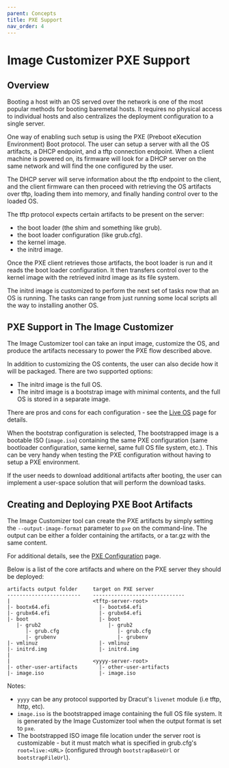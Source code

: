 ```yaml
---
parent: Concepts
title: PXE Support
nav_order: 4
---
```


# Image Customizer PXE Support

## Overview

Booting a host with an OS served over the network is one of the most popular
methods for booting baremetal hosts. It requires no physical access to individual
hosts and also centralizes the deployment configuration to a single server.

One way of enabling such setup is using the PXE (Preboot eXecution Environment)
Boot protocol. The user can setup a server with all the OS artifacts, a DHCP
endpoint, and a tftp connection endpoint. When a client machine is powered on,
its firmware will look for a DHCP server on the same network and will find the
one configured by the user.

The DHCP server will serve information about the tftp endpoint to the client,
and the client firmware can then proceed with retrieving the OS artifacts over
tftp, loading them into memory, and finally handing control over to the
loaded OS.

The tftp protocol expects certain artifacts to be present on the server:

- the boot loader (the shim and something like grub).
- the boot loader configuration (like grub.cfg).
- the kernel image.
- the initrd image.

Once the PXE client retrieves those artifacts, the boot loader is run and it
reads the boot loader configuration. It then transfers control over to the
kernel image with the retrieved initrd image as its file system.

The initrd image is customized to perform the next set of tasks now that an
OS is running. The tasks can range from just running some local scripts all
the way to installing another OS.

## PXE Support in The Image Customizer

The Image Customizer tool can take an input image, customize the OS, and produce
the artifacts necessary to power the PXE flow described above.

In addition to customizing the OS contents, the user can also decide how it
will be packaged. There are two supported options:

- The initrd image is the full OS.
- The initrd image is a bootstrap image with minimal contents, and the full
  OS is stored in a separate image.

There are pros and cons for each configuration - see the [Live OS](./liveos.md)
page for details.

When the bootstrap configuration is selected, The bootstrapped image is a
bootable ISO (`image.iso`) containing the same PXE configuration (same bootloader
configuration, same kernel, same full OS file system, etc.). This can be very
handy when testing the PXE configuration without having to setup a PXE
environment.

If the user needs to download additional artifacts after booting, the user can
implement a user-space solution that will perform the download tasks.

## Creating and Deploying PXE Boot Artifacts

The Image Customizer tool can create the PXE artifacts by simply setting the
`--output-image-format` parameter to `pxe` on the command-line. The output can
be either a folder containing the artifacts, or a tar.gz with the same content.

For additional details, see the [PXE Configuration](../api/configuration/pxe.md)
page.

Below is a list of the core artifacts and where on the PXE server they should
be deployed:

```
artifacts output folder     target on PXE server
------------------------    ------------------------------
|                           <tftp-server-root>
|- bootx64.efi                |- bootx64.efi
|- grubx64.efi                |- grubx64.efi
|- boot                       |- boot
   |- grub2                      |- grub2
      |- grub.cfg                   |- grub.cfg
      |- grubenv                    |- grubenv
|- vmlinuz                    |- vmlinuz
|- initrd.img                 |- initrd.img
|
|                           <yyyy-server-root>
|- other-user-artifacts       |- other-user-artifacts
|- image.iso                  |- image.iso
```

Notes:

- `yyyy` can be any protocol supported by Dracut's `livenet` module (i.e
  tftp, http, etc).
- `image.iso` is the bootstrapped image containing the full OS file system. It
  is generated by the Image Customizer tool when the output format is set to
  `pxe`.
- The bootstrapped ISO image file location under the server root is customizable -
  but it must match what is specified in grub.cfg's `root=live:<URL>` (configured
  through `bootstrapBaseUrl` or `bootstrapFileUrl`).
